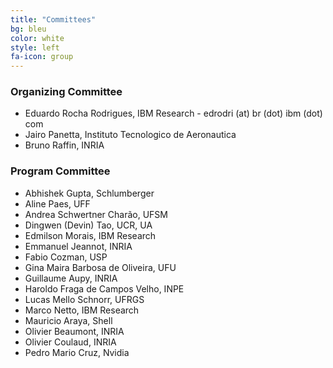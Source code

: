 ```yaml
---
title: "Committees"
bg: bleu
color: white
style: left
fa-icon: group
---
```


### Organizing Committee
- Eduardo Rocha Rodrigues, IBM Research - edrodri (at) br (dot) ibm (dot) com
- Jairo Panetta, Instituto Tecnologico de Aeronautica
- Bruno Raffin, INRIA

### Program Committee
- Abhishek Gupta, Schlumberger
- Aline Paes, UFF
- Andrea Schwertner Charão, UFSM
- Dingwen (Devin) Tao, UCR, UA
- Edmilson Morais, IBM Research
- Emmanuel Jeannot, INRIA
- Fabio Cozman, USP
- Gina Maira Barbosa de Oliveira, UFU
- Guillaume Aupy, INRIA
- Haroldo Fraga de Campos Velho, INPE
- Lucas Mello Schnorr, UFRGS
- Marco Netto, IBM Research
- Mauricio Araya, Shell
- Olivier Beaumont, INRIA
- Olivier Coulaud, INRIA
- Pedro Mario Cruz, Nvidia
